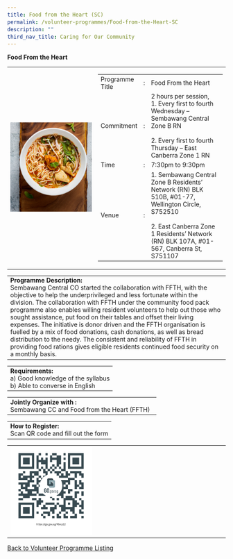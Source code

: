 ```yaml
---
title: Food from the Heart (SC)
permalink: /volunteer-programmes/Food-from-the-Heart-SC
description: ""
third_nav_title: Caring for Our Community
---
```

**Food From the Heart**

<table border="0" width="100%">
	<tr>
		<td width="40%">
			<img src="/images/Food%20from%20the%20heart%20(SC)%201.png" style="width=200px;height=auto;"/>
		</td>
		<td width="60%">
			<table border="0" width="100%">
				<tr>
					<td width="20%">
						Programme Title
					</td>
					<td width="5%">
						:
					</td>
					<td  width="75%">
						Food From the Heart
					</td>
				</tr>
				<tr>
					<td width="20%">
						Commitment
					</td>
					<td width="5%">
						:
					</td>
					<td  width="75%">
					2 hours per session, <br>
						1. Every first to fourth Wednesday – Sembawang Central Zone B RN<br>
<br>2. Every first to fourth Thursday – East Canberra Zone 1 RN
					</td>
				</tr>
				<tr>
					<td width="20%">
						Time
					</td>
					<td width="5%">
						:
					</td>
					<td  width="75%">
						7:30pm to 9:30pm
					</td>
				</tr>
				<tr>
					<td width="20%">
						Venue
					</td>
					<td width="5%">
						:
					</td>
					<td  width="75%">
						1. Sembawang Central Zone B Residents’ Network (RN)
BLK 510B,  #01-77, Wellington Circle, S752510<br>
<br>2. East Canberra Zone 1 Residents’ Network (RN)
BLK 107A, #01-567, Canberra St, S751107
					</td>
				</tr>
			</table>
		</td>
	</tr>
</table>

<table border="0" width="100%">
	<tr>
		<td>
			<b>Programme Description:</b><br>
			Sembawang Central CO started the collaboration with FFTH, with the objective to help the underprivileged and less fortunate within the division. The collaboration with FFTH under the community food pack programme also enables willing resident volunteers to help out those who sought assistance, put food on their tables and offset their living expenses. The initiative is donor driven and the FFTH organisation is fuelled by a mix of food donations, cash donations, as well as bread distribution to the needy. The consistent and reliability of FFTH in providing food rations gives eligible residents continued food security on a monthly basis.
		</td>
	</tr>
</table>

<table border="0" width="100%">
	<tr>
		<td>
			<b>Requirements:</b><br>
			a) Good knowledge of the syllabus<br>
b) Able to converse in English
		</td>
	</tr>
</table>

<table border="0" width="100%">
	<tr>
		<td>
			<b>Jointly Organize with :</b><br> Sembawang CC and Food from the Heart (FFTH)
			&nbsp;
		</td>
	</tr>
</table>

<table border="0" width="100%">
	<tr>
		<td>
			<b>How to Register:</b><br>
			Scan QR code and fill out the form<br>
		</td>
	</tr>
</table>

<table border="0" width="100%">
	<tr>
		<td width="40%">
			<img src="/images/Food%20from%20the%20Heart%20(SC)-QR.png" style="width=200px;height=auto;"/>
		</td>
		<td>
			&nbsp;
		</td>
	</tr>
	</table>
	
<a href="/volunteer-programmes/Programmes">
	Back to Volunteer Programme Listing
	</a>